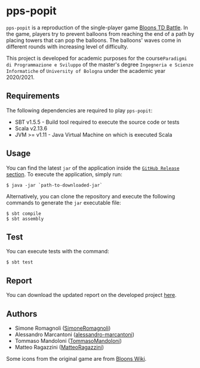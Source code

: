 # pps-popit
`pps-popit` is a reproduction of the single-player game
[Bloons TD Battle](https://www.microsoft.com/en-us/p/bloons-td-battles/9nblggh6cwkl?activetab=pivot:overviewtab).
In the game, players try to prevent balloons from reaching the end of a path by placing towers that can pop the balloons.
The balloons' waves come in different rounds with increasing level of difficulty.

This project is developed for academic purposes for the course`Paradigmi di Programmazione e Sviluppo`
of the master's degree `Ingegneria e Scienze Informatiche` of `University of Bologna` under the academic year 2020/2021.

## Requirements
The following dependencies are required to play `pps-popit`:
- SBT v1.5.5 - Build tool required to execute the source code or tests
- Scala v2.13.6
- JVM >= v1.11 - Java Virtual Machine on which is executed Scala

## Usage
You can find the latest `jar` of the application inside the [`GitHub Release` section](https://github.com/SimoneRomagnoli/pps-popit/releases).
To execute the application, simply run:
```
$ java -jar `path-to-downloaded-jar`
```

Alternatively, you can clone the repository and execute the following commands to generate the `jar` executable file:
```
$ sbt compile
$ sbt assembly
```

## Test
You can execute tests with the command:
```
$ sbt test
```

## Report
You can download the updated report on the developed project [here](https://github.com/SimoneRomagnoli/pps-popit/releases/tag/0.4.0). 

## Authors
- Simone Romagnoli ([SimoneRomagnoli](https://github.com/SimoneRomagnoli))
- Alessandro Marcantoni ([alessandro-marcantoni](https://github.com/alessandro-marcantoni))
- Tommaso Mandoloni ([TommasoMandoloni](https://github.com/TommasoMandoloni))
- Matteo Ragazzini ([MatteoRagazzini](https://github.com/MatteoRagazzini))

Some icons from the original game are from [Bloons Wiki](https://bloons.fandom.com/wiki/Bloons_TD_Battles).
